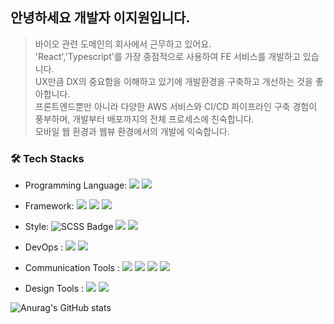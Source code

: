 ## 안녕하세요 개발자 이지원입니다.
> 바이오 관련 도메인의 회사에서 근무하고 있어요.<br/>
> 'React','Typescript'를 가장 중점적으로 사용하여 FE 서비스를 개발하고 있습니다.<br/>
> UX만큼 DX의 중요함을 이해하고 있기에 개발환경을 구축하고 개선하는 것을 좋아합니다.<br/>
> 프론트엔드뿐만 아니라 다양한 AWS 서비스와 CI/CD 파이프라인 구축 경험이 풍부하며, 개발부터 배포까지의 전체 프로세스에 친숙합니다.<br/>
> 모바일 웹 환경과 웹뷰 환경에서의 개발에 익숙합니다.<br/>

### 🛠 Tech Stacks
  - Programming Language: <span><img src="https://img.shields.io/badge/JavaScript-F7DF1E?style=flat-square&logo=JavaScript&logoColor=white"/></span>
<span><img src="https://img.shields.io/badge/TypeScript-3178C6?style=flat-square&logo=TypeScript&logoColor=white"/></span>
  - Framework: <span><img src="https://img.shields.io/badge/React-61DAFB?style=flat-square&logo=React&logoColor=white"/></span>
<span><img src="https://img.shields.io/badge/Next.js-000000?style=flat-square&logo=Next.js&logoColor=white"/></span>
<span><img src="https://img.shields.io/badge/Angular-DD0031?style=flat-square&logo=angular&logoColor=white"/></span>

  - Style: <span><img src="https://img.shields.io/badge/SCSS-Preprocessor-CC6699?style=flat-square&logo=Sass&logoColor=white" alt="SCSS Badge"/></span>
<span><img src="https://img.shields.io/badge/styled_components-DB7093?style=flat-square&logo=styled-components&logoColor=white"/></span>
<span><img src="https://img.shields.io/badge/-Tailwind%20CSS-38B2AC?style=flat-square&logo=tailwindcss&logoColor=white"/></span>

* DevOps : <span><img src="https://img.shields.io/badge/Amazon AWS-232F3E?style=flat-square&logo=Amazon AWS&logoColor=white"/></span>
<span><img src="https://img.shields.io/badge/Docker-2496ED?style=flat-square&logo=docker&logoColor=white"/></span>


* Communication Tools : <span><img src="https://img.shields.io/badge/Slack-4A154B?style=flat-square&logo=Slack&logoColor=white"/></span>
<span><img src="https://img.shields.io/badge/Microsoft_Teams-6264A7?style=flat-square&logo=Microsoft Teams&logoColor=white"/></span>
<span><img src="https://img.shields.io/badge/Jira-0052CC?style=flat-square&logo=Jira&logoColor=white"/></span>
<span><img src="https://img.shields.io/badge/Notion-000000?style=flat-square&logo=Notion&logoColor=white"/></span>

* Design Tools : <span><img src="https://img.shields.io/badge/Figma-F24E1E?style=flat-square&logo=Figma&logoColor=white"/></span>
<span><img src="https://img.shields.io/badge/Photoshop-31A8FF?style=flat-square&logo=adobe-photoshop&logoColor=white"/></span>

![Anurag's GitHub stats](https://github-readme-stats.vercel.app/api?username=gbwlxhd97&show_icons=true&theme=radical)
